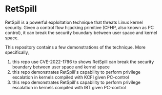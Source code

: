 # RetSpill
RetSpill is a powerful exploitation technique that threats Linux kernel security.
Given a control flow hijacking primitive (CFHP, also known as PC control), it can break the security boundary between user space and kernel space.

This repository contains a few demonstrations of the technique.
More specifically,
1. this repo use CVE-2022-1786 to shows RetSpill can break the security boundary between user space and kernel space
2. this repo demonstrates RetSpill's capability to perform privilege escalation in kernels compiled with KCFI given PC-control
3. this repo demonstrates RetSpill's capability to perform privilege escalation in kernels compiled with IBT given PC-control
